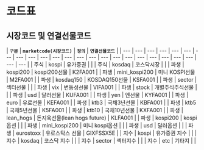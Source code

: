 # 코드표

## 시장코드 및 연결선물코드

| **`구분`** | **`marketcode(시장코드)`** | **`정의`** | **`연결선물코드`** |
| --- | --- | --- | --- | --- | --- | --- | --- | --- | --- | --- | --- | --- | --- | --- | --- | --- | --- | --- | --- | --- | --- | --- | --- |
|  주식 | kospi | 유가증권 |  |
|  주식 | kosdaq | 코스닥시장 |  |
|  파생 | kospi200 | kospi200선물 | K2FA001 |
|  파생 | mini\_kospi200 | 미니 KOSPI선물 | M2FA001 |
|  파생 | kosdaq150 | KOSDAQ150선물 | KSFA001 |
|  파생 | sector | 섹터선물 |  |
|  파생 | vix | 변동성선물 | VIFA001 |
|  파생 | stock | 개별주식주식선물 |  |
|  파생 | usd | 달러선물 | KUFA001 |
|  파생 | yen | 엔선물 | KYFA001 |
|  파생 | euro | 유로선물 | KEFA001 |
|  파생 | ktb3 | 국채3년선물 | KBFA001 |
|  파생 | ktb5 | 국채5년선물 | K5FA001 |
|  파생 | ktb10 | 국채10년선물 | KXFA001 |
|  파생 | lean\_hogs | 돈지육선물\(lean hogs future\) | KLFA001 |
|  파생 | kospi200 | kospi옵션 |  |
|  파생 | mini\_kospi200 | 미니 kospi옵션 |  |
|  파생 | usd | 달러옵션 |  |
|  파생 | eurostoxx | 유로스탁스 선물 | GIXFSSX5E |
|  지수 | kospi | 유가증권 지수 |  |
|  지수 | kosdaq | 코스닥 지수 |  |
|  지수 | sector | 섹터지수 |  |
|  지수 | etc | 기타지 |  |


